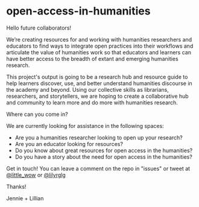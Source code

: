 # open-access-in-humanities

Hello future collaborators! 

We’re creating resources for and working with humanities researchers and educators to find ways to integrate open practices into their workflows and articulate the value of humanities work so that educators and learners can have better access to the breadth of extant and emerging humanities research.

This project's output is going to be a research hub and resource guide to help learners discover, use, and better understand humanities discourse in the academy and beyond. Using our collective skills as librarians, researchers, and storytellers, we are hoping to create a collaborative hub and community to learn more and do more with humanities research.

Where can you come in?

We are currently looking for assistance in the following spaces:
* Are you a humanities researcher looking to open up your research?
* Are you an educator looking for resources?
* Do you know about great resources for open access in the humanities?
* Do you have a story about the need for open access in the humanities?

Get in touch! You can leave a comment on the repo in "issues" or tweet at <a href="https://twitter.com/little_wow">@little_wow</a> or <a href="https://twitter.com/lilyrglg">@lilyrglg</a>

Thanks!

Jennie + Lillian
